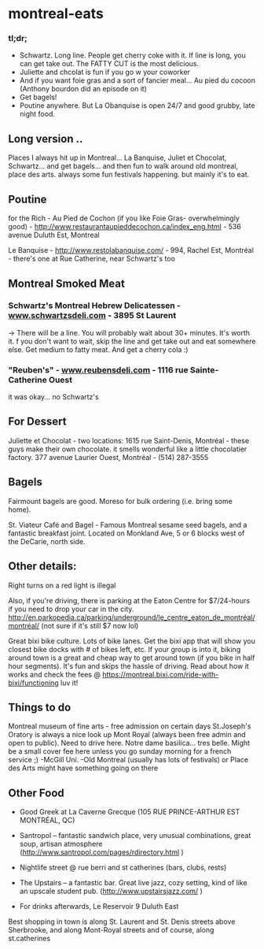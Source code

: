 # montreal-eats

### tl;dr; 
- Schwartz. Long line. People get cherry coke with it. If line is long, you can get take out. The FATTY CUT is the most delicious.
- Juliette and chcolat is fun if you go w your coworker
- And if you want foie gras and a sort of fancier meal... Au pied du cocoon (Anthony bourdon did an episode on it)
- Get bagels! 
- Poutine anywhere. But La Obanquise is open 24/7 and good grubby, late night food.

## Long version ..

Places I always hit up in Montreal... La Banquise, Juliet et Chocolat, Schwartz... and get bagels... and then fun to walk around old montreal, place des arts. always some fun festivals happening. but mainly it's to eat.

## Poutine
for the Rich - Au Pied de Cochon (if you like Foie Gras- overwhelmingly good) - http://www.restaurantaupieddecochon.ca/index_eng.html - 536 avenue Duluth Est, Montreal

Le Banquise - http://www.restolabanquise.com/ - 994, Rachel Est, Montréal - there's one at Rue Catherine, near Schwartz's too

## Montreal Smoked Meat
### Schwartz's Montreal Hebrew Delicatessen - www.schwartzsdeli.com - 3895 St Laurent
-> There will be a line. You will probably wait about 30+ minutes. It's worth it. f you don't want to wait, skip the line and get take out and eat somewhere else. Get medium to fatty meat. And get a cherry cola :)

### "Reuben's" - www.reubensdeli.com - 1116 rue Sainte-Catherine Ouest
it was okay... no Schwartz's


## For Dessert
Juliette et Chocolat - two locations:
1615 rue Saint-Denis, Montréal - these guys make their own chocolate. it smells wonderful like a little chocolatier factory.
377 avenue Laurier Ouest, Montréal - (514) 287-3555‎

## Bagels
Fairmount bagels are good. Moreso for bulk ordering (i.e. bring some home).

St. Viateur Café and Bagel -  Famous Montreal sesame seed bagels, and a fantastic breakfast joint. Located on Monkland Ave, 5 or 6 blocks west of the DeCarie, north side.

## Other details:
Right turns on a red light is illegal

Also, if you're driving, there is parking at the Eaton Centre for $7/24-hours if you need to drop your car in the city. http://en.parkopedia.ca/parking/underground/le_centre_eaton_de_montréal/montréal/ (not sure if it's still $7 now lol)

Great bixi bike culture. Lots of bike lanes. Get the bixi app that will show you closest bike docks with # of bikes left, etc. If your group is into it, biking around town is a great and cheap way to get around town (if you bike in half hour segments). It's fun and skips the hassle of driving. Read about how it works and check the fees @ https://montreal.bixi.com/ride-with-bixi/functioning luv it!

## Things to do
Montreal museum of fine arts - free admission on certain days
St.Joseph's Oratory is always a nice look up
Mont Royal (always been free admin and open to public). Need to drive here.
Notre dame basilica... tres belle. Might be a small cover fee here unless you go sunday morning for a french service ;)
-McGill Uni.
-Old Montreal (usually has lots of festivals) or Place des Arts might have something going on there

## Other Food
- Good Greek at La Caverne Grecque (105 RUE PRINCE-ARTHUR EST MONTRÉAL, QC)
- Santropol – fantastic sandwich place, very unusual combinations, great soup, artisan atmosphere (http://www.santropol.com/pages/rdirectory.html )
- Nightlife street @ rue berri and st catherines (bars, clubs, rests)

- The Upstairs – a fantastic bar. Great live jazz, cozy setting, kind of like an upscale student pub. (http://www.upstairsjazz.com/ )

- For drinks afterwards, Le Reservoir 9 Duluth East

Best shopping in town is along St. Laurent and St. Denis streets above Sherbrooke, and along Mont-Royal streets and of course, along st.catherines
